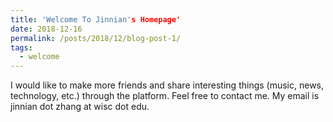 ```yaml
---
title: 'Welcome To Jinnian's Homepage'
date: 2018-12-16
permalink: /posts/2018/12/blog-post-1/
tags:
  - welcome
---
```


I would like to make more friends and share interesting things (music, news, technology, etc.) through the platform. Feel free to contact me. My email is jinnian dot zhang at wisc dot edu. 